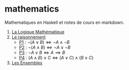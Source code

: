 # mathematics
Mathematiques en Haskell et notes de cours en markdown.

1. [La Logique Mathématique](./docs/logique.md)
2. [Le raisonnement](./docs/raisonnements.md)
    * [P1](./src/logique/app/P1.hs) : $\neg(A \lor B) \Longleftrightarrow \neg A \land \neg B$
    * [P2](./src/logique/app/P2.hs) : $\neg(A \land B) \Longleftrightarrow \neg A \lor \neg B$
    * [P3](./src/logique/app/P3.hs) : $\neg A \lor B \Longleftrightarrow A \implies B$
    * [P4](./src/logique/app/P4.hs) : $(A \land B) \lor C \Longleftrightarrow (A \lor C) \land (B \lor C)$
3. [Les Ensembles](./docs/ensembles.md)